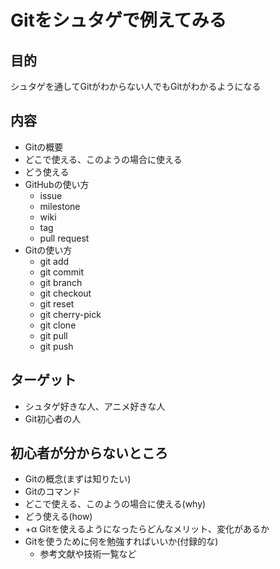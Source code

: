 # Gitをシュタゲで例えてみる

## 目的

シュタゲを通してGitがわからない人でもGitがわかるようになる

## 内容

- Gitの概要
- どこで使える、このようの場合に使える
- どう使える
- GitHubの使い方
  - issue
  - milestone
  - wiki
  - tag
  - pull request
- Gitの使い方
  - git add
  - git commit
  - git branch
  - git checkout
  - git reset
  - git cherry-pick
  - git clone
  - git pull
  - git push

## ターゲット

- シュタゲ好きな人、アニメ好きな人
- Git初心者の人

## 初心者が分からないところ

- Gitの概念(まずは知りたい)
- Gitのコマンド
- どこで使える、このようの場合に使える(why)
- どう使える(how)
- +α Gitを使えるようになったらどんなメリット、変化があるか
- Gitを使うために何を勉強すればいいか(付録的な)
  - 参考文献や技術一覧など
